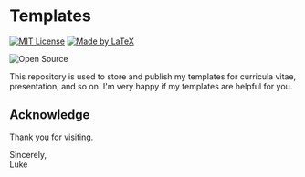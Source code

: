 # Templates

[![MIT License](https://github.com/ConAntares/Temples/blob/master/Attachments/LicenseMIT.svg)](https://opensource.org/licenses/mit-license.php)
[![Made by LaTeX](https://github.com/ConAntares/Temples/blob/master/Attachments/MadebyLaTeX.svg)](https://www.latex-project.org/)

![Open Source](https://github.com/ConAntares/Temples/blob/master/Attachments/OpenSource.svg)

This repository is used to store and publish my templates for curricula vitae, presentation, and so on. I'm very happy if my templates are helpful for you.

## Acknowledge

Thank you for visiting.  

Sincerely,  
Luke
